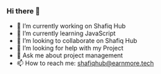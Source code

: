 ### Hi there 👋



- 🔭 I’m currently working on Shafiq Hub
- 🌱 I’m currently learning JavaScript
- 👯 I’m looking to collaborate on Shafiq Hub
- 🤔 I’m looking for help with my Project
- 💬 Ask me about project management
- 📫 How to reach me: shafiqhub@earnmore.tech
